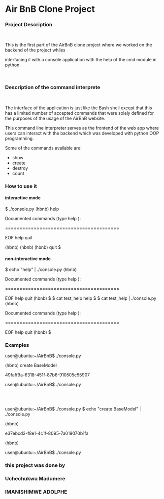 <h1>Air BnB Clone Project</h1>

<h3>Project Description</h3>
<br>
<p>This is the first part of the AirBnB clone project where we worked on the backend of the project whiles</p>
<p>interfacing it with a console application with the help of the cmd module in python.</p>
<br>
<h3>Description of the command interprete</h3>
<br>
<p>The interface of the application is just like the Bash shell except that this has a limited number of accepted commands that were solely defined for the purposes of the usage of the AirBnB website.</p>
<p>This command line interpreter serves as the frontend of the web app where users can interact with the backend which was developed with python OOP programming.</p>
<p>Some of the commands available are:</p>
<ul>
<li>show</li>
<li>create</li>
<li>destroy</li>
<li>count</li>
</ul>

<h3>How to use it</h3>
<h4> <strong>interactive mode</strong></h4>
<div>
$ ./console.py
(hbnb) help

<p>Documented commands (type help <topic>):</p>
</p>========================================</p>
EOF  help  quit

(hbnb) 
(hbnb) 
(hbnb) quit
$
</div>
<h4><strong>non-interactive mode</strong></h4>
<div>
$ echo "help" | ./console.py
(hbnb)

<p>Documented commands (type help <topic>):</p>
<p>========================================</p>
EOF  help  quit
(hbnb) 
$
$ cat test_help
help
$
$ cat test_help | ./console.py
(hbnb)

<p>Documented commands (type help <topic>):</p>
<p>========================================</p>
EOF  help  quit
(hbnb) 
$
</h4>
<h3>Examples</h3>
<div>

<p>user@ubuntu:~/AirBnB$ ./console.py</p>
<p>(hbnb) create BaseModel</P>
<p>49faff9a-6318-451f-87b6-910505c55907</P>
<p>user@ubuntu:~/AirBnB$ ./console.py</p>

</div>
<br>
<br>
<div>
<p>user@ubuntu:~/AirBnB$ ./console.py $ echo "create BaseModel" | ./console.py</p>
<p>(hbnb)</p>
<p>e37ebcd3-f8e1-4c1f-8095-7a019070b1fa<p>
<p>(hbnb)</p>
<p>user@ubuntu:~/AirBnB$ ./console.py<p>
</div>
<h3>this project was done by</h3>
<h3>Uchechukwu Madumere</h3>
<h3>IMANISHIMWE ADOLPHE</h3>

